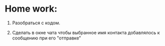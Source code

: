 # Home work:

1. Разобраться с кодом.

2. Сделать в окне чата чтобы выбранное имя контакта добавлялось к сообщению при его "отправке"